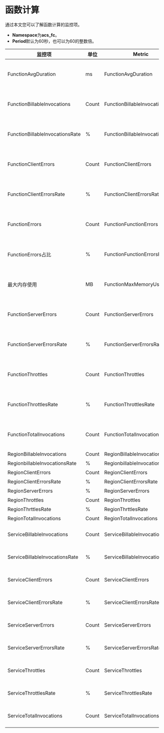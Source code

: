 # 函数计算

通过本文您可以了解函数计算的监控项。

-   **Namespace**为**acs\_fc**。
-   **Period**默认为60秒，也可以为60的整数倍。

|监控项|单位|Metric|Dimensions|Statistics|
|---|--|------|----------|----------|
|FunctionAvgDuration|ms|FunctionAvgDuration|userId、region、serviceName、functionName|Value|
|FunctionBillableInvocations|Count|FunctionBillableInvocations|userId、region、serviceName、functionName|Value|
|FunctionBillableInvocationsRate|%|FunctionBillableInvocationsRate|userId、region、serviceName、functionName|Value|
|FunctionClientErrors|Count|FunctionClientErrors|userId、region、serviceName、functionName|Value|
|FunctionClientErrorsRate|%|FunctionClientErrorsRate|userId、region、serviceName、functionName|Value|
|FunctionErrors|Count|FunctionFunctionErrors|userId、region、serviceName、functionName|Value|
|FunctionErrors占比|%|FunctionFunctionErrorsRate|userId、region、serviceName、functionName|Value|
|最大内存使用|MB|FunctionMaxMemoryUsage|userId、region、serviceName、functionName|Value|
|FunctionServerErrors|Count|FunctionServerErrors|userId、region、serviceName、functionName|Value|
|FunctionServerErrorsRate|%|FunctionServerErrorsRate|userId、region、serviceName、functionName|Value|
|FunctionThrottles|Count|FunctionThrottles|userId、region、serviceName、functionName|Value|
|FunctionThrottlesRate|%|FunctionThrottlesRate|userId、region、serviceName、functionName|Value|
|FunctionTotalInvocations|Count|FunctionTotalInvocations|userId、region、serviceName、functionName|Value|
|RegionBillableInvocations|Count|RegionBillableInvocations|userId、region|Value|
|RegionbillableInvocationsRate|%|RegionbillableInvocationsRate|userId、region|Value|
|RegionClientErrors|Count|RegionClientErrors|userId、region|Value|
|RegionClientErrorsRate|%|RegionClientErrorsRate|userId、region|Value|
|RegionServerErrors|%|RegionServerErrors|userId、region|Value|
|RegionThrottles|Count|RegionThrottles|userId、region|Value|
|RegionThrttlesRate|%|RegionThrttlesRate|userId、region|Value|
|RegionTotalInvocations|Count|RegionTotalInvocations|userId、region|Value|
|ServiceBillableInvocations|Count|ServiceBillableInvocations|userId、region、serviceName|Value|
|ServiceBillableInvocationsRate|%|ServiceBillableInvocationsRate|userId、region、serviceName|Value|
|ServiceClientErrors|Count|ServiceClientErrors|userId、region、serviceName|Value|
|ServiceClientErrorsRate|%|ServiceClientErrorsRate|userId、region、serviceName|Value|
|ServiceServerErrors|Count|ServiceServerErrors|userId、region、serviceName|Value|
|ServiceServerErrorsRate|%|ServiceServerErrorsRate|userId、region、serviceName|Value|
|ServiceThrottles|Count|ServiceThrottles|userId、region、serviceName|Value|
|ServiceThrottlesRate|%|ServiceThrottlesRate|userId、region、serviceName|Value|
|ServiceTotalInvocations|Count|ServiceTotalInvocations|userId、region、serviceName|Value|

